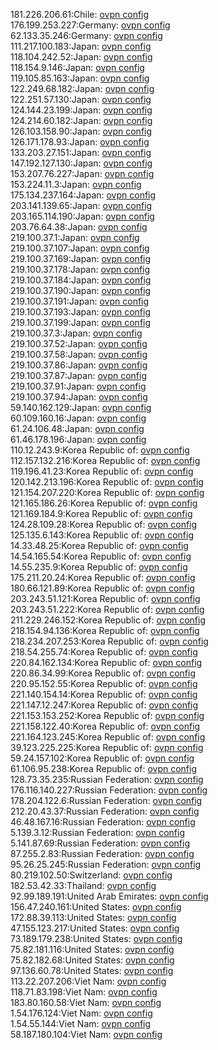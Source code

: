 181.226.206.61:Chile: [ovpn config](vpn/181_226_206_61.ovpn)  
176.199.253.227:Germany: [ovpn config](vpn/176_199_253_227.ovpn)  
62.133.35.246:Germany: [ovpn config](vpn/62_133_35_246.ovpn)  
111.217.100.183:Japan: [ovpn config](vpn/111_217_100_183.ovpn)  
118.104.242.52:Japan: [ovpn config](vpn/118_104_242_52.ovpn)  
118.154.9.146:Japan: [ovpn config](vpn/118_154_9_146.ovpn)  
119.105.85.163:Japan: [ovpn config](vpn/119_105_85_163.ovpn)  
122.249.68.182:Japan: [ovpn config](vpn/122_249_68_182.ovpn)  
122.251.57.130:Japan: [ovpn config](vpn/122_251_57_130.ovpn)  
124.144.23.199:Japan: [ovpn config](vpn/124_144_23_199.ovpn)  
124.214.60.182:Japan: [ovpn config](vpn/124_214_60_182.ovpn)  
126.103.158.90:Japan: [ovpn config](vpn/126_103_158_90.ovpn)  
126.171.178.93:Japan: [ovpn config](vpn/126_171_178_93.ovpn)  
133.203.27.151:Japan: [ovpn config](vpn/133_203_27_151.ovpn)  
147.192.127.130:Japan: [ovpn config](vpn/147_192_127_130.ovpn)  
153.207.76.227:Japan: [ovpn config](vpn/153_207_76_227.ovpn)  
153.224.11.3:Japan: [ovpn config](vpn/153_224_11_3.ovpn)  
175.134.237.164:Japan: [ovpn config](vpn/175_134_237_164.ovpn)  
203.141.139.65:Japan: [ovpn config](vpn/203_141_139_65.ovpn)  
203.165.114.190:Japan: [ovpn config](vpn/203_165_114_190.ovpn)  
203.76.64.38:Japan: [ovpn config](vpn/203_76_64_38.ovpn)  
219.100.37.1:Japan: [ovpn config](vpn/219_100_37_1.ovpn)  
219.100.37.107:Japan: [ovpn config](vpn/219_100_37_107.ovpn)  
219.100.37.169:Japan: [ovpn config](vpn/219_100_37_169.ovpn)  
219.100.37.178:Japan: [ovpn config](vpn/219_100_37_178.ovpn)  
219.100.37.184:Japan: [ovpn config](vpn/219_100_37_184.ovpn)  
219.100.37.190:Japan: [ovpn config](vpn/219_100_37_190.ovpn)  
219.100.37.191:Japan: [ovpn config](vpn/219_100_37_191.ovpn)  
219.100.37.193:Japan: [ovpn config](vpn/219_100_37_193.ovpn)  
219.100.37.199:Japan: [ovpn config](vpn/219_100_37_199.ovpn)  
219.100.37.3:Japan: [ovpn config](vpn/219_100_37_3.ovpn)  
219.100.37.52:Japan: [ovpn config](vpn/219_100_37_52.ovpn)  
219.100.37.58:Japan: [ovpn config](vpn/219_100_37_58.ovpn)  
219.100.37.86:Japan: [ovpn config](vpn/219_100_37_86.ovpn)  
219.100.37.87:Japan: [ovpn config](vpn/219_100_37_87.ovpn)  
219.100.37.91:Japan: [ovpn config](vpn/219_100_37_91.ovpn)  
219.100.37.94:Japan: [ovpn config](vpn/219_100_37_94.ovpn)  
59.140.162.129:Japan: [ovpn config](vpn/59_140_162_129.ovpn)  
60.109.160.16:Japan: [ovpn config](vpn/60_109_160_16.ovpn)  
61.24.106.48:Japan: [ovpn config](vpn/61_24_106_48.ovpn)  
61.46.178.196:Japan: [ovpn config](vpn/61_46_178_196.ovpn)  
110.12.243.9:Korea Republic of: [ovpn config](vpn/110_12_243_9.ovpn)  
112.157.132.216:Korea Republic of: [ovpn config](vpn/112_157_132_216.ovpn)  
119.196.41.23:Korea Republic of: [ovpn config](vpn/119_196_41_23.ovpn)  
120.142.213.196:Korea Republic of: [ovpn config](vpn/120_142_213_196.ovpn)  
121.154.207.220:Korea Republic of: [ovpn config](vpn/121_154_207_220.ovpn)  
121.165.186.26:Korea Republic of: [ovpn config](vpn/121_165_186_26.ovpn)  
121.169.184.9:Korea Republic of: [ovpn config](vpn/121_169_184_9.ovpn)  
124.28.109.28:Korea Republic of: [ovpn config](vpn/124_28_109_28.ovpn)  
125.135.6.143:Korea Republic of: [ovpn config](vpn/125_135_6_143.ovpn)  
14.33.48.25:Korea Republic of: [ovpn config](vpn/14_33_48_25.ovpn)  
14.54.165.54:Korea Republic of: [ovpn config](vpn/14_54_165_54.ovpn)  
14.55.235.9:Korea Republic of: [ovpn config](vpn/14_55_235_9.ovpn)  
175.211.20.24:Korea Republic of: [ovpn config](vpn/175_211_20_24.ovpn)  
180.66.121.89:Korea Republic of: [ovpn config](vpn/180_66_121_89.ovpn)  
203.243.51.121:Korea Republic of: [ovpn config](vpn/203_243_51_121.ovpn)  
203.243.51.222:Korea Republic of: [ovpn config](vpn/203_243_51_222.ovpn)  
211.229.246.152:Korea Republic of: [ovpn config](vpn/211_229_246_152.ovpn)  
218.154.94.136:Korea Republic of: [ovpn config](vpn/218_154_94_136.ovpn)  
218.234.207.253:Korea Republic of: [ovpn config](vpn/218_234_207_253.ovpn)  
218.54.255.74:Korea Republic of: [ovpn config](vpn/218_54_255_74.ovpn)  
220.84.162.134:Korea Republic of: [ovpn config](vpn/220_84_162_134.ovpn)  
220.86.34.99:Korea Republic of: [ovpn config](vpn/220_86_34_99.ovpn)  
220.95.152.55:Korea Republic of: [ovpn config](vpn/220_95_152_55.ovpn)  
221.140.154.14:Korea Republic of: [ovpn config](vpn/221_140_154_14.ovpn)  
221.147.12.247:Korea Republic of: [ovpn config](vpn/221_147_12_247.ovpn)  
221.153.153.252:Korea Republic of: [ovpn config](vpn/221_153_153_252.ovpn)  
221.158.122.40:Korea Republic of: [ovpn config](vpn/221_158_122_40.ovpn)  
221.164.123.245:Korea Republic of: [ovpn config](vpn/221_164_123_245.ovpn)  
39.123.225.225:Korea Republic of: [ovpn config](vpn/39_123_225_225.ovpn)  
59.24.157.102:Korea Republic of: [ovpn config](vpn/59_24_157_102.ovpn)  
61.106.95.238:Korea Republic of: [ovpn config](vpn/61_106_95_238.ovpn)  
128.73.35.235:Russian Federation: [ovpn config](vpn/128_73_35_235.ovpn)  
176.116.140.227:Russian Federation: [ovpn config](vpn/176_116_140_227.ovpn)  
178.204.122.6:Russian Federation: [ovpn config](vpn/178_204_122_6.ovpn)  
212.20.43.37:Russian Federation: [ovpn config](vpn/212_20_43_37.ovpn)  
46.48.167.16:Russian Federation: [ovpn config](vpn/46_48_167_16.ovpn)  
5.139.3.12:Russian Federation: [ovpn config](vpn/5_139_3_12.ovpn)  
5.141.87.69:Russian Federation: [ovpn config](vpn/5_141_87_69.ovpn)  
87.255.2.83:Russian Federation: [ovpn config](vpn/87_255_2_83.ovpn)  
95.26.25.245:Russian Federation: [ovpn config](vpn/95_26_25_245.ovpn)  
80.219.102.50:Switzerland: [ovpn config](vpn/80_219_102_50.ovpn)  
182.53.42.33:Thailand: [ovpn config](vpn/182_53_42_33.ovpn)  
92.99.189.191:United Arab Emirates: [ovpn config](vpn/92_99_189_191.ovpn)  
156.47.240.161:United States: [ovpn config](vpn/156_47_240_161.ovpn)  
172.88.39.113:United States: [ovpn config](vpn/172_88_39_113.ovpn)  
47.155.123.217:United States: [ovpn config](vpn/47_155_123_217.ovpn)  
73.189.179.238:United States: [ovpn config](vpn/73_189_179_238.ovpn)  
75.82.181.116:United States: [ovpn config](vpn/75_82_181_116.ovpn)  
75.82.182.68:United States: [ovpn config](vpn/75_82_182_68.ovpn)  
97.136.60.78:United States: [ovpn config](vpn/97_136_60_78.ovpn)  
113.22.207.206:Viet Nam: [ovpn config](vpn/113_22_207_206.ovpn)  
118.71.83.198:Viet Nam: [ovpn config](vpn/118_71_83_198.ovpn)  
183.80.160.58:Viet Nam: [ovpn config](vpn/183_80_160_58.ovpn)  
1.54.176.124:Viet Nam: [ovpn config](vpn/1_54_176_124.ovpn)  
1.54.55.144:Viet Nam: [ovpn config](vpn/1_54_55_144.ovpn)  
58.187.180.104:Viet Nam: [ovpn config](vpn/58_187_180_104.ovpn)  
